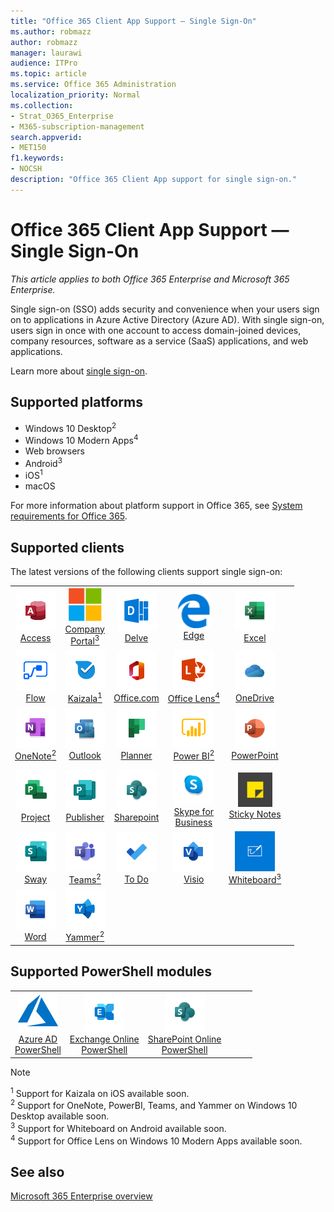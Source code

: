 ```yaml
---
title: "Office 365 Client App Support — Single Sign-On"
ms.author: robmazz
author: robmazz
manager: laurawi
audience: ITPro
ms.topic: article
ms.service: Office 365 Administration
localization_priority: Normal
ms.collection: 
- Strat_O365_Enterprise
- M365-subscription-management
search.appverid:
- MET150
f1.keywords:
- NOCSH
description: "Office 365 Client App support for single sign-on."
---
```


# Office 365 Client App Support — Single Sign-On

*This article applies to both Office 365 Enterprise and Microsoft 365 Enterprise.*

Single sign-on (SSO) adds security and convenience when your users sign on to applications in Azure Active Directory (Azure AD). With single sign-on, users sign in once with one account to access domain-joined devices, company resources, software as a service (SaaS) applications, and web applications.

Learn more about [single sign-on](https://docs.microsoft.com/azure/active-directory/manage-apps/what-is-single-sign-on).

## Supported platforms

 - Windows 10 Desktop<sup>2</sup>
 - Windows 10 Modern Apps<sup>4</sup>
 - Web browsers
 - Android<sup>3</sup>
 - iOS<sup>1</sup>
 - macOS

For more information about platform support in Office 365, see [System requirements for Office 365](https://products.office.com/office-system-requirements).

## Supported clients

The latest versions of the following clients support single sign-on:

| | | | | | |
|:---:|:---:|:---:|:---:|:---:|:---:|
| ![Access icon](media/o365-access-64x64.png) <br> [Access](https://products.office.com/access) | ![Company portal icon](media/o365-microsoft-64x64.png) <br> [Company <br> Portal<sup>3</sup> ](https://docs.microsoft.com/intune-user-help/sign-in-to-the-company-portal) | ![Delve icon](media/o365-delve-64x64.png) <br> [Delve](https://products.office.com/business/intelligent-search) | ![Edge icon](media/o365-edge-64x64.png) <br> [Edge](https://www.microsoft.com/windows/microsoft-edge) | ![Excel icon](media/o365-excel-64x64.png) <br> [Excel](https://products.office.com/excel) 
| ![Flow icon](media/o365-flow-64x64.png) <br> [Flow](https://flow.microsoft.com) | ![Kaizala icon](media/o365-kaizala-64x64.png) <br> [Kaizala<sup>1</sup>](https://products.office.com/en/business/microsoft-kaizala) | ![Office.com icon](media/o365-office-64x64.png) <br> [Office.com](https://www.office.com/) | ![Lens icon](media/o365-lens-64x64.png) <br> [Office Lens<sup>4</sup>](https://www.microsoft.com/p/office-lens/9wzdncrfj3t8?activetab=pivot%3Aoverviewtab) | ![OneDrive for Business icon](media/o365-OneDrive-64x64.png) <br> [OneDrive](https://products.office.com/onedrive-for-business/online-cloud-storage) 
| ![OneNote icon](media/o365-OneNote-64x64.png) <br> [OneNote<sup>2</sup>](https://products.office.com/onenote) | ![Outlook icon](media/o365-outlook-64x64.png) <br> [Outlook](https://products.office.com/outlook) | ![Planner icon](media/o365-planner-64x64.png) <br> [Planner](https://products.office.com/business/task-management-software) | ![PowerBI icon](media/o365-powerbi-64x64.png) <br> [Power BI<sup>2</sup>](https://powerbi.microsoft.com)| ![PowerPoint icon](media/o365-powerpoint-64x64.png) <br> [PowerPoint](https://products.office.com/powerpoint) 
| ![Project icon](media/o365-project-64x64.png) <br> [Project](https://products.office.com/project) | ![Publisher icon](media/o365-publisher-64x64.png) <br> [Publisher](https://products.office.com/publisher) | ![SharePoint icon](media/o365-sharepoint-64x64.png) <br> [Sharepoint](https://products.office.com/sharepoint) | ![Skype for Business icon](media/o365-skypeforbusiness-64x64.png) <br> [Skype for <br> Business](https://www.skype.com/business/) | ![Sticky Notes icon](media/o365-stickynotes-64x64.png) <br> [Sticky Notes](https://www.microsoft.com/p/microsoft-sticky-notes/9nblggh4qghw) 
| ![Sway icon](media/o365-sway-64x64.png) <br> [Sway](https://sway.com) | ![Teams icon](media/o365-teams-64x64.png) <br> [Teams<sup>2</sup>](https://products.office.com/microsoft-teams/group-chat-software) | ![To Do icon](media/o365-todo-64x64.png) <br> [To Do](https://todo.microsoft.com) | ![Visio icon](media/o365-visio-64x64.png) <br> [Visio](https://products.office.com/visio/flowchart-software) | ![Whiteboard icon](media/o365-whiteboard-64x64.png) <br> [Whiteboard<sup>3</sup>](https://whiteboard.microsoft.com/) 
| ![Word icon](media/o365-word-64x64.png) <br> [Word](https://products.office.com/word) | ![Yammer icon](media/o365-yammer-64x64.png) <br> [Yammer<sup>2</sup>](https://products.office.com/yammer/yammer-overview) |

## Supported PowerShell modules

| | | | | | |
|:---:|:---:|:---:|:---:|:---:|:---:|
| ![Azure icon](media/o365-azure-64x64.png) <br> [Azure AD <br> PowerShell](https://docs.microsoft.com/powershell/azure/active-directory/overview?view=azureadps-2.0) | ![Exchange icon](media/o365-exchange-64x64.png) <br> [Exchange Online <br> PowerShell](https://docs.microsoft.com/powershell/exchange/exchange-online/exchange-online-powershell?view=exchange-ps) | ![SharePoint icon](media/o365-sharepoint-64x64.png) <br> [SharePoint Online <br> PowerShell](https://docs.microsoft.com/powershell/sharepoint/sharepoint-online/connect-sharepoint-online)

> [!NOTE]
> <sup>1</sup> Support for Kaizala on iOS available soon. <br>
> <sup>2</sup> Support for OneNote, PowerBI, Teams, and Yammer on Windows 10 Desktop available soon. <br>
> <sup>3</sup> Support for Whiteboard on Android available soon. <br>
> <sup>4</sup> Support for Office Lens on Windows 10 Modern Apps available soon. <br>

## See also

[Microsoft 365 Enterprise overview](https://docs.microsoft.com/microsoft-365/enterprise/microsoft-365-overview)
